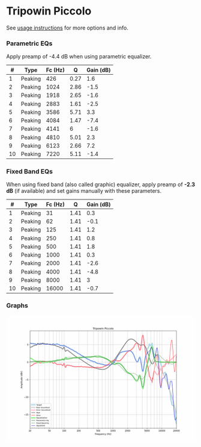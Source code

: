 # Tripowin Piccolo
See [usage instructions](https://github.com/jaakkopasanen/AutoEq#usage) for more options and info.

### Parametric EQs
Apply preamp of -4.4 dB when using parametric equalizer.

|   # | Type    |   Fc (Hz) |    Q |   Gain (dB) |
|-----|---------|-----------|------|-------------|
|   1 | Peaking |       426 | 0.27 |         1.6 |
|   2 | Peaking |      1024 | 2.86 |        -1.5 |
|   3 | Peaking |      1918 | 2.65 |        -1.6 |
|   4 | Peaking |      2883 | 1.61 |        -2.5 |
|   5 | Peaking |      3586 | 5.71 |         3.3 |
|   6 | Peaking |      4084 | 1.47 |        -7.4 |
|   7 | Peaking |      4141 | 6    |        -1.6 |
|   8 | Peaking |      4810 | 5.01 |         2.3 |
|   9 | Peaking |      6123 | 2.66 |         7.2 |
|  10 | Peaking |      7220 | 5.11 |        -1.4 |

### Fixed Band EQs
When using fixed band (also called graphic) equalizer, apply preamp of **-2.3 dB** (if available) and set gains manually with these parameters.

|   # | Type    |   Fc (Hz) |    Q |   Gain (dB) |
|-----|---------|-----------|------|-------------|
|   1 | Peaking |        31 | 1.41 |         0.3 |
|   2 | Peaking |        62 | 1.41 |        -0.1 |
|   3 | Peaking |       125 | 1.41 |         1.2 |
|   4 | Peaking |       250 | 1.41 |         0.8 |
|   5 | Peaking |       500 | 1.41 |         1.8 |
|   6 | Peaking |      1000 | 1.41 |         0.3 |
|   7 | Peaking |      2000 | 1.41 |        -2.6 |
|   8 | Peaking |      4000 | 1.41 |        -4.8 |
|   9 | Peaking |      8000 | 1.41 |         3   |
|  10 | Peaking |     16000 | 1.41 |        -0.7 |

### Graphs
![](./Tripowin%20Piccolo.png)
